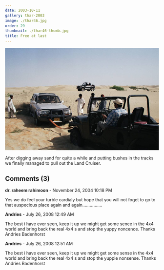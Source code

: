 ```yaml
---
date: 2003-10-11
gallery: thar-2003
image: ./thar46.jpg
order: 29
thumbnail: ./thar46-thumb.jpg
title: Free at last
---
```


![Free at last](./thar46.jpg)

After digging away sand for quite a while and putting bushes in the tracks we finally managed to pull out the Land Cruiser.

<div id="comments">

## Comments (3)

<div id="comment">

**dr. raheem rahimoon** - November 24, 2004 10:18 PM

Yes we do feel your turble cardialy but hope that you will not foget to go to that auspecious place again and again................

</div>

<div id="comment">

**Andries** - July 26, 2008 12:49 AM

The best i have ever seen, keep it up we might get some sence in the 4x4 world and bring back the real 4x4 s and stop the yuppy noncence.
Thanks
Andries Badenhorst

</div>

<div id="comment">

**Andries** - July 26, 2008 12:51 AM

The best i have ever seen, keep it up we might get some sense in the 4x4 world and bring back the real 4x4 s and stop the yuppie nonsense.
Thanks
Andries Badenhorst

</div>

</div>